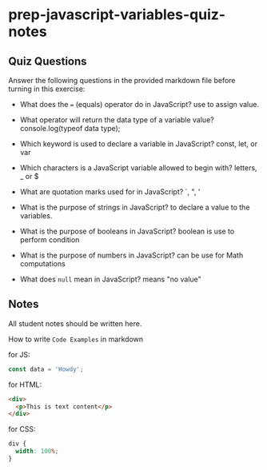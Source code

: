 # prep-javascript-variables-quiz-notes

## Quiz Questions

Answer the following questions in the provided markdown file before turning in this exercise:

- What does the `=` (equals) operator do in JavaScript?
  use to assign value.

- What operator will return the data type of a variable value?
  console.log(typeof data type);

- Which keyword is used to declare a variable in JavaScript?
  const, let, or var

- Which characters is a JavaScript variable allowed to begin with?
  letters, \_ or $

- What are quotation marks used for in JavaScript?
  `, ", '

- What is the purpose of strings in JavaScript?
  to declare a value to the variables.

- What is the purpose of booleans in JavaScript?
  boolean is use to perform condition

- What is the purpose of numbers in JavaScript?
  can be use for Math computations

- What does `null` mean in JavaScript?
  means "no value"

## Notes

All student notes should be written here.

How to write `Code Examples` in markdown

for JS:

```javascript
const data = 'Howdy';
```

for HTML:

```html
<div>
  <p>This is text content</p>
</div>
```

for CSS:

```css
div {
  width: 100%;
}
```
